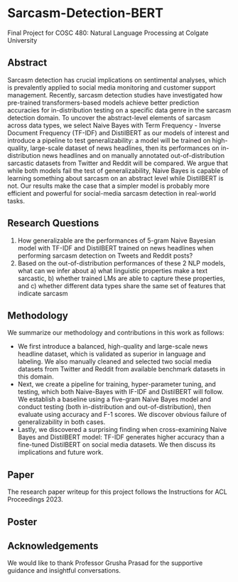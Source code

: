# Sarcasm-Detection-BERT
Final Project for COSC 480: Natural Language Processing at Colgate University

## Abstract
Sarcasm detection has crucial implications on sentimental analyses, which is prevalently applied to social media monitoring and customer support management. Recently, sarcasm detection studies have investigated how pre-trained transformers-based models achieve better prediction accuracies for in-distribution testing on a specific data genre in the sarcasm detection domain. To uncover the abstract-level elements of sarcasm across data types, we select Naive Bayes with Term Frequency - Inverse Document Frequency (TF-IDF) and DistilBERT as our models of interest and introduce a pipeline to test generalizability: a model will be trained on high-quality, large-scale dataset of news headlines, then its performances on in-distribution news headlines and on manually annotated out-of-distribution sarcastic datasets from Twitter and Reddit will be compared. We argue that while both models fail the test of generalizability, Naive Bayes is capable of learning something about sarcasm on an abstract level while DistilBERT is not. Our results make the case that a simpler model is probably more efficient and powerful for social-media sarcasm detection in real-world tasks.

## Research Questions
1. How generalizable are the performances of 5-gram Naive Bayesian model  with TF-IDF and DistilBERT trained on news headlines when performing sarcasm detection on Tweets and Reddit posts?
2. Based on the out-of-distribution performances of these 2 NLP models, what can we infer about a) what linguistic properties make a text sarcastic, b) whether trained LMs are able to capture these properties, and c) whether different data types share the same set of features that indicate sarcasm

## Methodology
We summarize our methodology and contributions in this work as follows:
- We first introduce a balanced, high-quality and large-scale news headline dataset, which is validated as superior in language and labeling. We also manually cleaned and selected two social media datasets from Twitter and Reddit from available benchmark datasets in this domain.
- Next, we create a pipeline for training, hyper-parameter tuning, and testing, which both Naive-Bayes with IF-IDF and DistilBERT will follow. We establish a baseline using a five-gram Naive Bayes model and conduct testing (both in-distribution and out-of-distribution), then evaluate using accuracy and F-1 scores. We discover obvious failure of generalizability in both cases.
- Lastly, we discovered a surprising finding when cross-examining Naive Bayes and DistilBERT model: TF-IDF generates higher accuracy than a fine-tuned DistilBERT on social media datasets. We then discuss its implications and future work.

## Paper 
The research paper writeup for this project follows the Instructions for ACL Proceedings 2023. 

## Poster

## Acknowledgements
We would like to thank Professor Grusha Prasad for the supportive guidance and insightful conversations.

